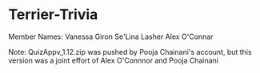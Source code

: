 # Terrier-Trivia
Member Names: 
Vanessa Giron 
Se'Lina Lasher 
Alex O'Connar 


Note: QuizAppv_1.12.zip was pushed by Pooja Chainani's account, but this version was a joint effort of Alex O'Connnor and Pooja Chainani
